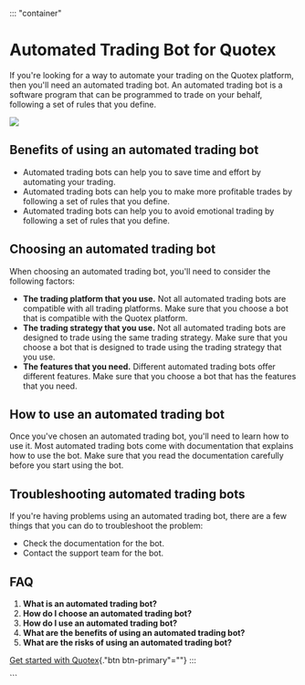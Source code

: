 ::: \"container\"
# Automated Trading Bot for Quotex

If you\'re looking for a way to automate your trading on the Quotex
platform, then you\'ll need an automated trading bot. An automated
trading bot is a software program that can be programmed to trade on
your behalf, following a set of rules that you define.

[![](https://static.quotex.io/files/4_en/300_250.jpg)](https://traff.sbs/brokerqxlid)

## Benefits of using an automated trading bot

-   Automated trading bots can help you to save time and effort by
    automating your trading.
-   Automated trading bots can help you to make more profitable trades
    by following a set of rules that you define.
-   Automated trading bots can help you to avoid emotional trading by
    following a set of rules that you define.

## Choosing an automated trading bot

When choosing an automated trading bot, you\'ll need to consider the
following factors:

-   **The trading platform that you use.** Not all automated trading
    bots are compatible with all trading platforms. Make sure that you
    choose a bot that is compatible with the Quotex platform.
-   **The trading strategy that you use.** Not all automated trading
    bots are designed to trade using the same trading strategy. Make
    sure that you choose a bot that is designed to trade using the
    trading strategy that you use.
-   **The features that you need.** Different automated trading bots
    offer different features. Make sure that you choose a bot that has
    the features that you need.

## How to use an automated trading bot

Once you\'ve chosen an automated trading bot, you\'ll need to learn how
to use it. Most automated trading bots come with documentation that
explains how to use the bot. Make sure that you read the documentation
carefully before you start using the bot.

## Troubleshooting automated trading bots

If you\'re having problems using an automated trading bot, there are a
few things that you can do to troubleshoot the problem:

-   Check the documentation for the bot.
-   Contact the support team for the bot.

## FAQ

1.  **What is an automated trading bot?**
2.  **How do I choose an automated trading bot?**
3.  **How do I use an automated trading bot?**
4.  **What are the benefits of using an automated trading bot?**
5.  **What are the risks of using an automated trading bot?**

[Get started with
Quotex](\%22https://traff.sbs/brokerqxlid\%22){."btn
btn-primary"=""}
:::

\`\`\`

